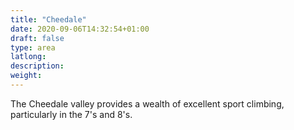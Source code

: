 ```yaml
---
title: "Cheedale"
date: 2020-09-06T14:32:54+01:00
draft: false
type: area
latlong:
description:
weight:
---
```


The Cheedale valley provides a wealth of excellent sport climbing, particularly in the 7's and 8's.